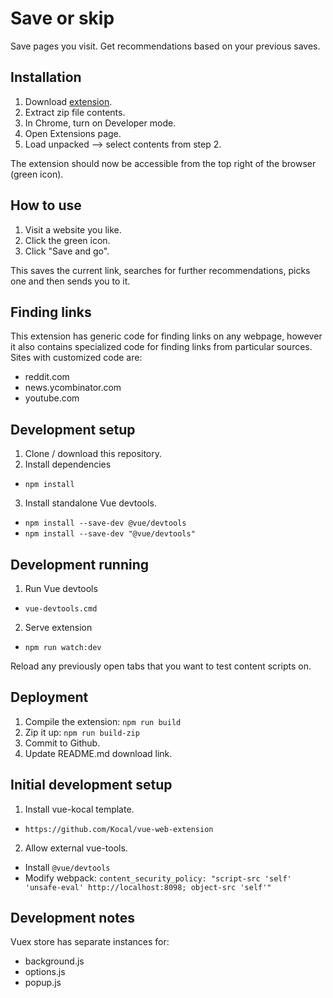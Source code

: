 # Save or skip

Save pages you visit. Get recommendations based on your previous saves.

## Installation

1. Download <a href='https://github.com/opowell/saveorskip/raw/master/dist-zip/saveorskip-v1.0.6.zip'>extension</a>.
2. Extract zip file contents.
3. In Chrome, turn on Developer mode.
4. Open Extensions page.
5. Load unpacked --> select contents from step 2.

The extension should now be accessible from the top right of the browser (green icon).

## How to use

1. Visit a website you like.
2. Click the green icon.
3. Click "Save and go".

This saves the current link, searches for further recommendations, picks one and then sends you to it.

## Finding links

This extension has generic code for finding links on any webpage, however it also contains specialized code for finding links from particular sources. Sites with customized code are:

- reddit.com
- news.ycombinator.com
- youtube.com

## Development setup

1. Clone / download this repository.
2. Install dependencies

- `npm install`

3. Install standalone Vue devtools.

- `npm install --save-dev @vue/devtools`
- `npm install --save-dev "@vue/devtools"`

## Development running

1. Run Vue devtools

- `vue-devtools.cmd`

2. Serve extension

- `npm run watch:dev`

Reload any previously open tabs that you want to test content scripts on.

## Deployment

1. Compile the extension: `npm run build`
2. Zip it up: `npm run build-zip`
3. Commit to Github.
4. Update README.md download link.

## Initial development setup

1. Install vue-kocal template.

- `https://github.com/Kocal/vue-web-extension`

2. Allow external vue-tools.

- Install `@vue/devtools`
- Modify webpack: `content_security_policy: "script-src 'self' 'unsafe-eval' http://localhost:8098; object-src 'self'"`

## Development notes

Vuex store has separate instances for:

- background.js
- options.js
- popup.js
